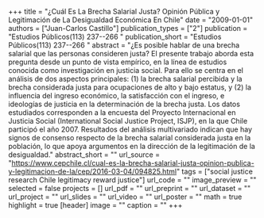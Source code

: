 +++
title = "¿Cuál Es La Brecha Salarial Justa? Opinión Pública y Legitimación de La Desigualdad Económica En Chile"
date = "2009-01-01"
authors = ["Juan-Carlos Castillo"]
publication_types = ["2"]
publication = "Estudios Públicos(113) 237--266 "
publication_short = "Estudios Públicos(113) 237--266 "
abstract = "¿Es posible hablar de una brecha salarial que las personas consideren justa? El presente trabajo aborda esta pregunta desde un punto de vista empírico, en la línea de estudios conocida como investigación en justicia social. Para ello se centra en el análisis de dos aspectos principales: (1) la brecha salarial percibida y la brecha considerada justa para ocupaciones de alto y bajo estatus, y (2) la influencia del ingreso económico, la satisfacción con el ingreso, e ideologías de justicia en la determinación de la brecha justa. Los datos estudiados corresponden a la encuesta del Proyecto Internacional en Justicia Social (International Social Justice Project, ISJP), en la que Chile participó el año 2007. Resultados del análisis multivariado indican que hay signos de consenso respecto de la brecha salarial considerada justa en la población, lo que apoya argumentos en la dirección de la legitimación de la desigualdad."
abstract_short = ""
url_source = "https://www.cepchile.cl/cual-es-la-brecha-salarial-justa-opinion-publica-y-legitimacion-de-la/cep/2016-03-04/094825.html"
tags = ["social justice research Chile legitimacy reward justice"]
url_code = ""
image_preview = ""
selected = false
projects = []
url_pdf = ""
url_preprint = ""
url_dataset = ""
url_project = ""
url_slides = ""
url_video = ""
url_poster = ""
math = true
highlight = true
[header]
image = ""
caption = ""
+++
